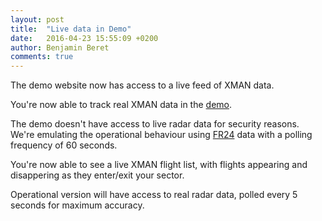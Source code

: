 ```yaml
---
layout: post
title:  "Live data in Demo"
date:   2016-04-23 15:55:09 +0200
author: Benjamin Beret
comments: true
---
```

The demo website now has access to a live feed of XMAN data.
<!--more-->
You're now able to track real XMAN data in the [demo](demo-page).

The demo doesn't have access to live radar data for security reasons. We're emulating the operational behaviour using [FR24](http://www.flightradar24.com/) data with a polling frequency of 60 seconds.

You're now able to see a live XMAN flight list, with flights appearing and disappering as they enter/exit your sector.

Operational version will have access to real radar data, polled every 5 seconds for maximum accuracy.

[demo-page]: {{site.baseurl}}/demo/
